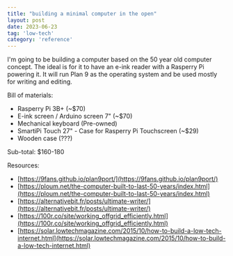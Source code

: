 ```yaml
---
title: "building a minimal computer in the open"
layout: post
date: 2023-06-23
tag: 'low-tech'
category: 'reference'
---
```


I'm going to be building a computer based on the 50 year old computer 
concept. The ideal is for it to have an e-ink reader with a 
Rasperry Pi powering it. It will run Plan 9 as the operating
system and be used mostly for writing and editing.

Bill of materials:
- Rasperry Pi 3B+ (~$70)
- E-ink screen / Arduino screen 7" (~$70)
- Mechanical keyboard (Pre-owned)
- SmartiPi Touch 27" - Case for Rasperry Pi Touchscreen (~$29)
- Wooden case (???)

Sub-total: $160-180

Resources:
- [https://9fans.github.io/plan9port/](https://9fans.github.io/plan9port/)
- [https://ploum.net/the-computer-built-to-last-50-years/index.html](https://ploum.net/the-computer-built-to-last-50-years/index.html)
- [https://alternativebit.fr/posts/ultimate-writer/](https://alternativebit.fr/posts/ultimate-writer/)
- [https://100r.co/site/working_offgrid_efficiently.html](https://100r.co/site/working_offgrid_efficiently.html)
- [https://solar.lowtechmagazine.com/2015/10/how-to-build-a-low-tech-internet.html](https://solar.lowtechmagazine.com/2015/10/how-to-build-a-low-tech-internet.html)
